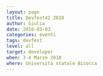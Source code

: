 ```yaml
---
layout: page
title: Devfest42 2018
author: Giulia
date: 2018-03-03
categories: eventi
tags: devfest
level: all
target: developer
when: 3-4 Marzo 2018
where: Università statale Bicocca
---
```

